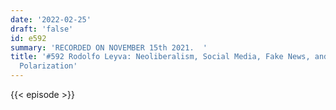 ```yaml
---
date: '2022-02-25'
draft: 'false'
id: e592
summary: 'RECORDED ON NOVEMBER 15th 2021.  '
title: '#592 Rodolfo Leyva: Neoliberalism, Social Media, Fake News, and Political
  Polarization'
---
```

{{< episode >}}
